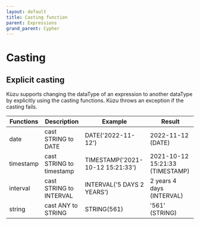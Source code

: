 ```yaml
---
layout: default
title: Casting function
parent: Expressions
grand_parent: Cypher
---
```


# Casting

## Explicit casting
Kùzu supports changing the dataType of an expression to another dataType by explicitly using the casting functions. Kùzu throws an exception if the casting fails.

| Functions | Description | Example | Result |
| ----------- | ----------- |  ----------- |  ----------- |
| date | cast STRING to DATE | DATE('2022-11-12') | 2022-11-12 (DATE) | 
| timestamp | cast STRING to timestamp | TIMESTAMP('2021-10-12 15:21:33') | 2021-10-12 15:21:33 (TIMESTAMP) |
| interval | cast STRING to INTERVAL | INTERVAL('5 DAYS 2 YEARS') | 2 years 4 days (INTERVAL) |
| string | cast ANY to STRING | STRING(561) | '561' (STRING) |
